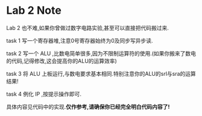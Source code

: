 # Lab 2 Note

Lab 2 也不难,如果你曾做过数字电路实验,甚至可以直接把代码搬过来.

task 1 写一个寄存器堆,注意0号寄存器始终为0及同步写异步读.

task 2 写一个 ALU ,比数电简单很多,因为不限制运算符的使用.(如果你搬来了数电的代码,记得修改,这会提高你的ALU的运算效率)

task 3 将 ALU 上板运行,与数电要求基本相同.特别注意你的ALU的srl与sra的运算结果!

task 4 例化 IP ,按提示操作即可.

具体内容见代码中的实现.**仅作参考,请确保你已经完全明白代码内容了!**
